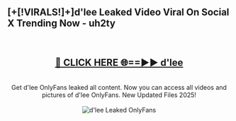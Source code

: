 <h2>[+[!VIRALS!]+]d'lee Leaked Video Viral On Social X Trending Now - uh2ty</h2>
<br>
<div align="center">
<h2><a href="https://libra.edu.pl?d'lee" rel="nofollow">🔴 CLICK HERE 🌐==►► d'lee</a></h2>
<br>
Get d'lee OnlyFans leaked all content. Now you can access all videos and pictures of d'lee OnlyFans. New Updated Files 2025!
<br>
<br>
<a href="https://libra.edu.pl?d'lee" rel="nofollow" data-target="animated-image.originalLink"><img src="https://i.ibb.co.com/WyWwxjT/player-gif2.gif" alt="d'lee Leaked OnlyFans" style="max-width: 100%; display: inline-block;" data-target="animated-image.originalImage"></a>
</div>
<br>